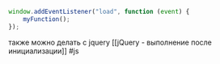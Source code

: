 
```js
window.addEventListener("load", function (event) {
	myFunction();
});
```

также можно делать с jquery [[jQuery - выполнение после инициализации]]
#js 